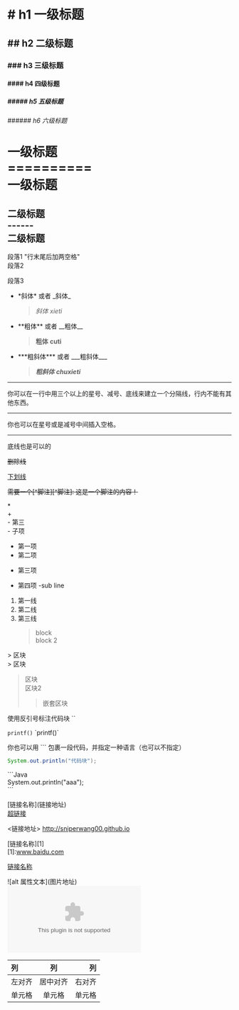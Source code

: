 # # h1 一级标题
## ## h2 二级标题
### ### h3 三级标题
#### #### h4 四级标题
##### ##### h5 五级标题
###### ###### h6 六级标题

一级标题  
\==========  
一级标题
============

二级标题  
\------  
二级标题
-------


段落1  "行末尾后加两空格"  
段落2  

段落3

+ \*斜体\*  或者 \_斜体\_ 
    > *斜体* _xieti_  
+ \*\*粗体\*\* 或者 \_\_粗体\_\_    
    > **粗体** __cuti__  
+ \*\*\*粗斜体\*\*\* 或者 \_\_\_粗斜体\_\_\_    
    > ***粗斜体*** ___chuxieti___  

* * *
你可以在一行中用三个以上的星号、减号、底线来建立一个分隔线，行内不能有其他东西。
- - -
你也可以在星号或是减号中间插入空格。
_ _ _
底线也是可以的

~~删除线~~

<u>下划线</u>

~~需要一个[^脚注][^脚注]: 这是一个脚注的内容！~~

\*  
\+  
\- 第三  
      \- 子项

* 第一项
* 第二项
+ 第三项
- 第四项
    -sub line

1. 第一线
2. 第二线
3. 第三线
    > block  
    > block 2

\> 区块  
\> 区块  

> 区块  
> 区块2
>> 嵌套区块

使用反引号标注代码块 ``

`printf()`   \`printf()\`

你也可以用 ``` 包裹一段代码，并指定一种语言（也可以不指定）

```Java
System.out.println("代码块");
```

\```Java  
System.out.println("aaa");  
\```


\[链接名称\]\(链接地址\)  
[超链接](sniperwang00.github.io)

\<链接地址\>
<http://sniperwang00.github.io>

\[链接名称\]\[1\]  
\[1\]:www.baidu.com


[链接名称][1]  

[1]:www.baidu.com


\!\[alt 属性文本\]\(图片地址\)  
![文字](www.baidu.com)



| 列  | 列| 列   |
|:--- |:-:|-----:|
|左对齐|居中对齐|右对齐|
|单元格|单元格|单元格|
